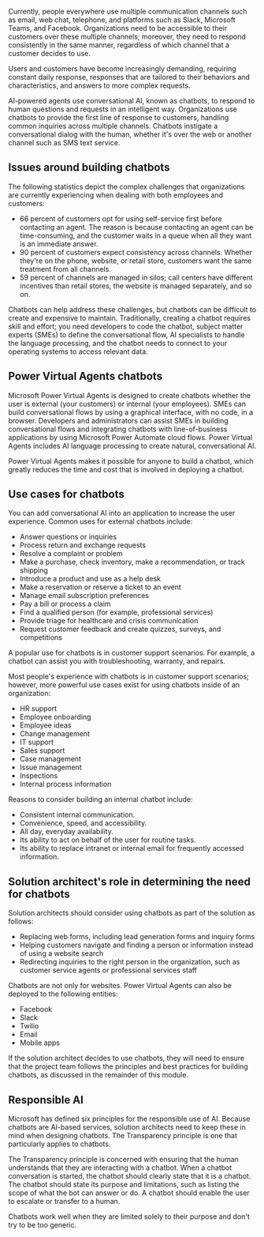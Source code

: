 Currently, people everywhere use multiple communication channels such as email, web chat, telephone, and platforms such as Slack, Microsoft Teams, and Facebook. Organizations need to be accessible to their customers over these multiple channels; moreover, they need to respond consistently in the same manner, regardless of which channel that a customer decides to use.

Users and customers have become increasingly demanding, requiring constant daily response, responses that are tailored to their behaviors and characteristics, and answers to more complex requests.

AI-powered agents use conversational AI, known as chatbots, to respond to human questions and requests in an intelligent way. Organizations use chatbots to provide the first line of response to customers, handling common inquiries across multiple channels. Chatbots instigate a conversational dialog with the human, whether it's over the web or another channel such as SMS text service.

## Issues around building chatbots

The following statistics depict the complex challenges that organizations are currently experiencing when dealing with both employees and customers:

- 66 percent of customers opt for using self-service first before contacting an agent. The reason is because contacting an agent can be time-consuming, and the customer waits in a queue when all they want is an immediate answer.
- 90 percent of customers expect consistency across channels. Whether they're on the phone, website, or retail store, customers want the same treatment from all channels.
- 59 percent of channels are managed in silos; call centers have different incentives than retail stores, the website is managed separately, and so on.

Chatbots can help address these challenges, but chatbots can be difficult to create and expensive to maintain. Traditionally, creating a chatbot requires skill and effort; you need developers to code the chatbot, subject matter experts (SMEs) to define the conversational flow, AI specialists to handle the language processing, and the chatbot needs to connect to your operating systems to access relevant data.

## Power Virtual Agents chatbots

Microsoft Power Virtual Agents is designed to create chatbots whether the user is external (your customers) or internal (your employees). SMEs can build conversational flows by using a graphical interface, with no code, in a browser. Developers and administrators can assist SMEs in building conversational flows and integrating chatbots with line-of-business applications by using Microsoft Power Automate cloud flows. Power Virtual Agents includes AI language processing to create natural, conversational AI.

Power Virtual Agents makes it possible for anyone to build a chatbot, which greatly reduces the time and cost that is involved in deploying a chatbot.

## Use cases for chatbots

You can add conversational AI into an application to increase the user experience. Common uses for external chatbots include:

- Answer questions or inquiries
- Process return and exchange requests
- Resolve a complaint or problem
- Make a purchase, check inventory, make a recommendation, or track shipping
- Introduce a product and use as a help desk
- Make a reservation or reserve a ticket to an event
- Manage email subscription preferences
- Pay a bill or process a claim
- Find a qualified person (for example, professional services)
- Provide triage for healthcare and crisis communication
- Request customer feedback and create quizzes, surveys, and competitions

A popular use for chatbots is in customer support scenarios. For example, a chatbot can assist you with troubleshooting, warranty, and repairs.

Most people's experience with chatbots is in customer support scenarios; however, more powerful use cases exist for using chatbots inside of an organization:

- HR support
- Employee onboarding
- Employee ideas
- Change management
- IT support
- Sales support
- Case management
- Issue management
- Inspections
- Internal process information

Reasons to consider building an internal chatbot include:

- Consistent internal communication.
- Convenience, speed, and accessibility.
- All day, everyday availability.
- Its ability to act on behalf of the user for routine tasks.
- Its ability to replace intranet or internal email for frequently accessed information.

## Solution architect's role in determining the need for chatbots

Solution architects should consider using chatbots as part of the solution as follows:

- Replacing web forms, including lead generation forms and inquiry forms
- Helping customers navigate and finding a person or information instead of using a website search
- Redirecting inquiries to the right person in the organization, such as customer service agents or professional services staff

Chatbots are not only for websites. Power Virtual Agents can also be deployed to the following entities:

- Facebook
- Slack
- Twilio
- Email
- Mobile apps

If the solution architect decides to use chatbots, they will need to ensure that the project team follows the principles and best practices for building chatbots, as discussed in the remainder of this module.

## Responsible AI

Microsoft has defined six principles for the responsible use of AI. Because chatbots are AI-based services, solution architects need to keep these in mind when designing chatbots. The Transparency principle is one that particularly applies to chatbots.

The Transparency principle is concerned with ensuring that the human understands that they are interacting with a chatbot. When a chatbot conversation is started, the chatbot should clearly state that it is a chatbot. The chatbot should state its purpose and limitations, such as listing the scope of what the bot can answer or do. A chatbot should enable the user to escalate or transfer to a human.

Chatbots work well when they are limited solely to their purpose and don't try to be too generic.
